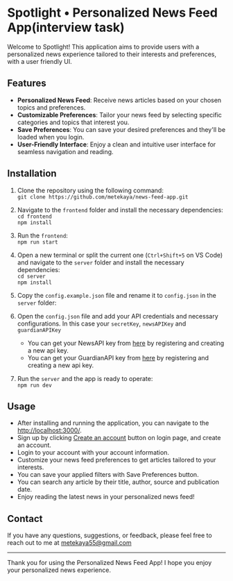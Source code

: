 # Spotlight • Personalized News Feed App(interview task)

Welcome to Spotlight! This application aims to provide users with a personalized news experience tailored to their interests and preferences, with a user friendly UI.

## Features

- **Personalized News Feed**: Receive news articles based on your chosen topics and preferences.
- **Customizable Preferences**: Tailor your news feed by selecting specific categories and topics that interest you.
- **Save Preferences**: You can save your desired preferences and they'll be loaded when you login.
- **User-Friendly Interface**: Enjoy a clean and intuitive user interface for seamless navigation and reading.


## Installation

1. Clone the repository using the following command:\
```git clone https://github.com/metekaya/news-feed-app.git```
2. Navigate to the `frontend` folder and install the necessary dependencies:\
```cd frontend```\
```npm install```
3. Run the `frontend`:\
```npm run start```
4. Open a new terminal or split the current one (`Ctrl+Shift+5` on VS Code) and navigate to the `server` folder and install the necessary dependencies:\
```cd server```\
```npm install```
5. Copy the `config.example.json` file and rename it to `config.json` in the `server` folder:

6. Open the `config.json` file and add your API credentials and necessary configurations. In this case your `secretKey`, `newsAPIKey` and `guardianAPIKey`
   - You can get your NewsAPI key from [here](https://newsapi.org/register) by registering and creating a new api key.
   - You can get your GuardianAPI key from [here](https://bonobo.capi.gutools.co.uk/register/developer) by registering and creating a new api key.
7. Run the `server` and the app is ready to operate:\
```npm run dev```

## Usage

- After installing and running the application, you can navigate to the [http://localhost:3000/](http://localhost:3000/).
- Sign up by clicking [Create an account](http://localhost:3000/signup) button on login page, and create an account.
- Login to your account with your account information.
- Customize your news feed preferences to get articles tailored to your interests.
- You can save your applied filters with Save Preferences button.
- You can search any article by their title, author, source and publication date.
- Enjoy reading the latest news in your personalized news feed!

## Contact

If you have any questions, suggestions, or feedback, please feel free to reach out to me at [metekaya55@gmail.com](mailto:your-email@example.com)

---

Thank you for using the Personalized News Feed App! I hope you enjoy your personalized news experience.
